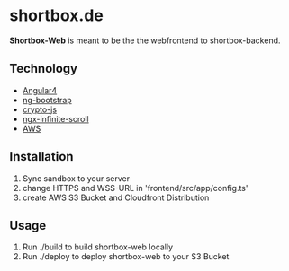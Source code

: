shortbox.de
======
**Shortbox-Web** is meant to be the the webfrontend to shortbox-backend.

## Technology
* [Angular4](https://angular.io/)
* [ng-bootstrap](https://ng-bootstrap.github.io)
* [crypto-js](https://github.com/brix/crypto-js)
* [ngx-infinite-scroll](https://github.com/orizens/ngx-infinite-scroll)
* [AWS](https://aws.amazon.com/de/)

## Installation
1. Sync sandbox to your server
2. change HTTPS and WSS-URL in 'frontend/src/app/config.ts'
3. create AWS S3 Bucket and Cloudfront Distribution

## Usage
1. Run ./build to build shortbox-web locally
2. Run ./deploy to deploy shortbox-web to your S3 Bucket
